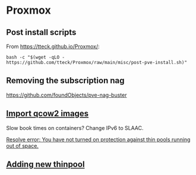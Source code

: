 # Proxmox

## Post install scripts

From <https://tteck.github.io/Proxmox/>:

`bash -c "$(wget -qLO - https://github.com/tteck/Proxmox/raw/main/misc/post-pve-install.sh)"`

## Removing the subscription nag

https://github.com/foundObjects/pve-nag-buster

## [Import qcow2 images](https://ostechnix.com/import-qcow2-into-proxmox/)

Slow book times on containers?  Change IPv6 to SLAAC.

[Resolve error: You have not turned on protection against thin pools running out of space.](https://www.thegeekdiary.com/how-to-enable-the-automatic-extension-for-a-thin-lvm-volume/)

## [Adding new thinpool](https://www.diytechguru.com/2020/12/12/create-lvm-thin-pool-in-proxmox/)
